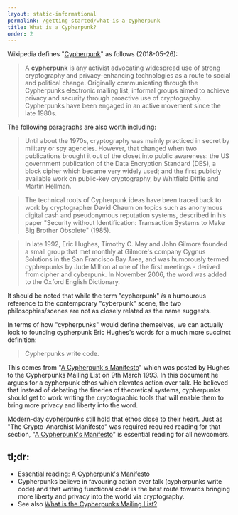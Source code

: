 ```yaml
---
layout: static-informational
permalink: /getting-started/what-is-a-cypherpunk
title: What is a Cypherpunk?
order: 2
---
```


Wikipedia defines "[Cypherpunk](https://en.wikipedia.org/wiki/Cypherpunk)" as follows (2018-05-26):

> A **cypherpunk** is any activist advocating widespread use of strong cryptography and privacy-enhancing technologies as a route to social and political change. Originally communicating through the Cypherpunks electronic mailing list, informal groups aimed to achieve privacy and security through proactive use of cryptography. Cypherpunks have been engaged in an active movement since the late 1980s.

The following paragraphs are also worth including:

> Until about the 1970s, cryptography was mainly practiced in secret by military or spy agencies. However, that changed when two publications brought it out of the closet into public awareness: the US government publication of the Data Encryption Standard (DES), a block cipher which became very widely used; and the first publicly available work on public-key cryptography, by Whitfield Diffie and Martin Hellman.

> The technical roots of Cypherpunk ideas have been traced back to work by cryptographer David Chaum on topics such as anonymous digital cash and pseudonymous reputation systems, described in his paper "Security without Identification: Transaction Systems to Make Big Brother Obsolete" (1985).

> In late 1992, Eric Hughes, Timothy C. May and John Gilmore founded a small group that met monthly at Gilmore's company Cygnus Solutions in the San Francisco Bay Area, and was humorously termed cypherpunks by Jude Milhon at one of the first meetings - derived from cipher and cyberpunk. In November 2006, the word was added to the Oxford English Dictionary.

It should be noted that while the term "cypherpunk" *is* a humourous reference to the contemporary "cyberpunk" scene, the two philosophies/scenes are not as closely related as the name suggests.

In terms of how "cypherpunks" would define themselves, we can actually look to founding cypherpunk Eric Hughes's words for a much more succinct definition:

> Cypherpunks write code.

This comes from "[A Cypherpunk's Manifesto](https://www.activism.net/cypherpunk/manifesto.html)" which was posted by Hughes to the Cypherpunks Mailing List on 9th March 1993. In this document he argues for a cypherpunk ethos which elevates action over talk. He believed that instead of debating the fineries of theoretical systems, cypherpunks should get to work writing the cryptographic tools that will enable them to bring more privacy and liberty into the word.

Modern-day cypherpunks still hold that ethos close to their heart. Just as "The Crypto-Anarchist Manifesto" was required required reading for that section, "[A Cypherpunk's Manifesto](https://www.activism.net/cypherpunk/manifesto.html)" is essential reading for all newcomers.

## tl;dr:

+ Essential reading: [A Cypherpunk's Manifesto](https://www.activism.net/cypherpunk/manifesto.html)
+ Cypherpunks believe in favouring action over talk (cypherpunks write code) and that writing functional code is the best route towards bringing more liberty and privacy into the world via cryptography. 
+ See also [What is the Cypherpunks Mailing List?](/getting-started/what-is-the-cypherpunks-mailing-list)
